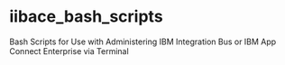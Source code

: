 # iibace_bash_scripts
Bash Scripts for Use with Administering IBM Integration Bus or IBM App Connect Enterprise via Terminal
